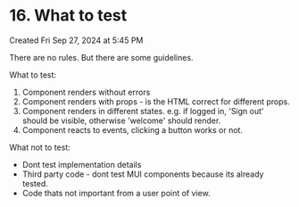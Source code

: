 # 16. What to test
Created Fri Sep 27, 2024 at 5:45 PM

There are no rules. But there are some guidelines.

What to test:
1. Component renders without errors
2. Component renders with props - is the HTML correct for different props.
3. Component renders in different states. e.g. if logged in, 'Sign out' should be visible, otherwise 'welcome' should render.
4. Component reacts to events, clicking a button works or not.


What not to test:
-  Dont test implementation details
- Third party code - dont test MUI components because its already tested.
- Code thats not important from a user point of view.
